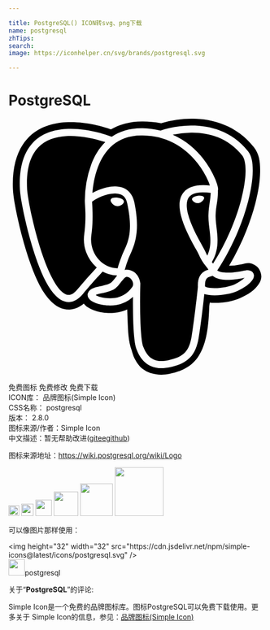 ```yaml
---

title: PostgreSQL() ICON转svg、png下载
name: postgresql
zhTips: 
search: 
image: https://iconhelper.cn/svg/brands/postgresql.svg

---
```


# PostgreSQL  <small style="font-size: 60%;font-weight: 100"></small>

<div id="svg" class="svg-wrap">
<svg role="img" viewBox="0 0 24 24" xmlns="http://www.w3.org/2000/svg"><title>PostgreSQL icon</title><path d="M17.128 0a10.134 10.134 0 0 0-2.755.403l-.063.02A10.922 10.922 0 0 0 12.6.258C11.422.238 10.41.524 9.594 1 8.79.721 7.122.24 5.364.336 4.14.403 2.804.775 1.814 1.82.827 2.865.305 4.482.415 6.682c.03.607.203 1.597.49 2.879s.69 2.783 1.193 4.152c.503 1.37 1.054 2.6 1.915 3.436.43.419 1.022.771 1.72.742.49-.02.933-.235 1.315-.552.186.245.385.352.566.451.228.125.45.21.68.266.413.103 1.12.241 1.948.1.282-.047.579-.139.875-.27.011.33.024.653.037.98.041 1.036.067 1.993.378 2.832.05.137.187.843.727 1.466.54.624 1.598 1.013 2.803.755.85-.182 1.931-.51 2.649-1.532.71-1.01 1.03-2.459 1.093-4.809.016-.127.035-.235.055-.336l.169.015h.02c.907.041 1.891-.088 2.713-.47.728-.337 1.279-.678 1.68-1.283.1-.15.21-.331.24-.643s-.149-.8-.446-1.025c-.595-.452-.969-.28-1.37-.197a6.27 6.27 0 0 1-1.202.146c1.156-1.947 1.985-4.015 2.458-5.845.28-1.08.437-2.076.45-2.947.013-.871-.058-1.642-.58-2.309C21.36.6 19.067.024 17.293.004c-.055-.001-.11-.002-.165-.001zm-.047.64c1.678-.016 3.822.455 5.361 2.422.346.442.449 1.088.437 1.884-.013.795-.16 1.747-.429 2.79-.522 2.02-1.508 4.375-2.897 6.488a.756.756 0 0 0 .158.086c.29.12.951.223 2.27-.048.332-.07.575-.117.827.075a.52.52 0 0 1 .183.425.704.704 0 0 1-.13.336c-.255.383-.758.746-1.403 1.045-.571.266-1.39.405-2.116.413-.364.004-.7-.024-.985-.113l-.018-.007c-.11 1.06-.363 3.153-.528 4.108-.132.77-.363 1.382-.804 1.84-.44.458-1.063.734-1.901.914-1.038.223-1.795-.017-2.283-.428-.487-.41-.71-.954-.844-1.287-.092-.23-.14-.528-.186-.926-.046-.398-.08-.885-.103-1.434a51.426 51.426 0 0 1-.03-2.523 3.061 3.061 0 0 1-1.552.76c-.689.117-1.304.002-1.671-.09a2.276 2.276 0 0 1-.52-.201c-.17-.091-.332-.194-.44-.397a.56.56 0 0 1-.057-.381.61.61 0 0 1 .218-.331c.198-.161.46-.251.855-.333.719-.148.97-.249 1.123-.37.13-.104.277-.314.537-.622a1.16 1.16 0 0 1-.003-.041 2.96 2.96 0 0 1-1.33-.358c-.15.158-.916.968-1.85 2.092-.393.47-.827.74-1.285.759-.458.02-.872-.211-1.224-.552-.703-.683-1.264-1.858-1.753-3.186-.488-1.328-.885-2.807-1.167-4.067-.283-1.26-.45-2.276-.474-2.766-.105-2.082.382-3.485 1.217-4.37.836-.885 1.982-1.22 3.099-1.284 2.005-.115 3.909.584 4.294.734.742-.504 1.698-.818 2.892-.798a7.39 7.39 0 0 1 1.681.218l.02-.009a6.854 6.854 0 0 1 .739-.214A9.626 9.626 0 0 1 17.08.642zm.152.67h-.146a8.74 8.74 0 0 0-1.704.192c1.246.552 2.187 1.402 2.85 2.25a8.44 8.44 0 0 1 1.132 1.92c.11.264.184.487.226.66.021.087.035.16.04.236.002.038.004.077-.012.144 0 .003-.005.01-.006.013.03.876-.187 1.47-.213 2.306-.02.606.135 1.318.173 2.095.036.73-.052 1.532-.526 2.319.04.048.076.096.114.144 1.254-1.975 2.158-4.16 2.64-6.023.258-1.003.395-1.912.407-2.632.01-.72-.124-1.242-.295-1.46-1.342-1.716-3.158-2.153-4.68-2.165zm-4.79.256c-1.182.003-2.03.36-2.673.895-.663.553-1.108 1.31-1.4 2.085-.347.92-.466 1.81-.513 2.414l.013-.008c.357-.2.826-.4 1.328-.516.502-.115 1.043-.151 1.533.039s.895.637 1.042 1.315c.704 3.257-.219 4.468-.559 5.382a9.61 9.61 0 0 0-.331 1.013c.043-.01.086-.022.129-.026.24-.02.428.06.54.108.342.142.577.44.704.78.033.089.057.185.071.284a.336.336 0 0 1 .02.127 55.14 55.14 0 0 0 .013 3.738c.023.538.057 1.012.1 1.386.043.373.104.657.143.753.128.32.315.739.653 1.024.338.284.823.474 1.709.284.768-.165 1.242-.394 1.559-.723.316-.329.505-.787.626-1.488.181-1.05.545-4.095.589-4.668-.02-.432.044-.764.182-1.017.142-.26.362-.419.552-.505.095-.043.184-.072.257-.093a5.956 5.956 0 0 0-.243-.325 4.456 4.456 0 0 1-.666-1.099 8.296 8.296 0 0 0-.257-.483c-.133-.24-.301-.54-.477-.877-.352-.675-.735-1.493-.934-2.29-.198-.796-.227-1.62.281-2.201.45-.516 1.24-.73 2.426-.61-.035-.105-.056-.192-.115-.332a7.817 7.817 0 0 0-1.041-1.764c-1.005-1.285-2.632-2.559-5.146-2.6h-.115zm-6.642.052c-.127 0-.254.004-.38.011-1.01.058-1.965.351-2.648 1.075-.684.724-1.134 1.911-1.036 3.876.019.372.181 1.414.459 2.652.277 1.238.67 2.695 1.142 3.982.473 1.287 1.046 2.407 1.59 2.937.274.265.512.372.728.363.217-.01.478-.135.797-.518a43.244 43.244 0 0 1 1.81-2.048 3.497 3.497 0 0 1-1.167-3.15c.103-.739.117-1.43.105-1.976-.012-.532-.05-.886-.05-1.107a.336.336 0 0 1 0-.019v-.005l-.001-.006v-.001a9.893 9.893 0 0 1 .592-3.376c.28-.744.697-1.5 1.322-2.112-.614-.202-1.704-.51-2.884-.568a7.603 7.603 0 0 0-.38-.01zM18.199 6.9c-.679.009-1.06.184-1.26.413-.283.325-.31.895-.134 1.597.175.703.537 1.489.877 2.142.17.327.335.621.468.86.134.24.232.41.292.555.055.134.116.252.178.362.263-.555.31-1.1.283-1.668-.035-.703-.198-1.422-.174-2.15.027-.851.195-1.405.21-2.063a5.793 5.793 0 0 0-.74-.048zm-8.234.115a2.82 2.82 0 0 0-.616.074 4.665 4.665 0 0 0-1.153.449 2.417 2.417 0 0 0-.349.228l-.022.02c.006.146.035.5.047 1.021.012.57-.002 1.297-.112 2.084-.239 1.71 1.002 3.126 2.46 3.128.085-.351.225-.707.365-1.082.406-1.094 1.205-1.892.532-5.006-.11-.51-.328-.716-.628-.832a1.474 1.474 0 0 0-.524-.084zm7.917.204h.05c.066.002.127.009.18.022.054.012.1.03.138.055a.164.164 0 0 1 .075.11l-.001.008h.001-.001a.24.24 0 0 1-.035.135.668.668 0 0 1-.11.15.677.677 0 0 1-.386.212.59.59 0 0 1-.41-.103.608.608 0 0 1-.13-.118.26.26 0 0 1-.063-.127.17.17 0 0 1 .042-.128.384.384 0 0 1 .117-.09c.096-.054.226-.094.373-.116.055-.008.109-.012.16-.013zm-7.82.168c.053 0 .109.005.166.013.153.021.289.062.393.122a.446.446 0 0 1 .133.106.223.223 0 0 1 .054.17.302.302 0 0 1-.075.154.649.649 0 0 1-.143.13.64.64 0 0 1-.448.113.728.728 0 0 1-.42-.228.71.71 0 0 1-.118-.164.28.28 0 0 1-.041-.177c.015-.108.104-.164.191-.195a.866.866 0 0 1 .307-.04zm9.06 7.343l-.003.001c-.147.053-.268.075-.37.12a.452.452 0 0 0-.239.214c-.063.115-.117.319-.101.666a.51.51 0 0 0 .148.07c.171.052.458.086.778.081.638-.007 1.423-.156 1.84-.35a3.95 3.95 0 0 0 .943-.615h-.001c-1.393.288-2.18.211-2.663.012a1.315 1.315 0 0 1-.332-.2zm-8.031.094h-.021c-.053.005-.13.023-.279.188-.348.39-.47.635-.757.864-.287.228-.66.35-1.405.503-.236.048-.371.101-.461.144.029.024.026.03.07.053.109.06.249.113.362.142.32.08.846.173 1.395.08.549-.094 1.12-.357 1.607-1.04.084-.118.093-.292.024-.479-.07-.187-.223-.348-.331-.393a.653.653 0 0 0-.204-.06z"/></svg>
</div>
<detail full-name='postgresql'></detail>

<div class="detail-page">
<p>
<span><span class="badge-success badge">免费图标</span> <span class="badge-success badge">免费修改</span>  <span class="badge-success badge">免费下载</span> </span>
<br/>
<span>
ICON库：
<span class="badge-secondary badge">品牌图标(Simple Icon)</span> 
</span>
<br/>
<span>
CSS名称：
<span class="badge-secondary badge">postgresql</span> 
</span>

<br/>
<span>
版本：
<span class="badge-secondary badge">2.8.0</span> 
</span>
<br/>
<span>图标来源/作者：<span class="badge-light badge">Simple Icon</span></span> 
<br/>
<span class="zh-detail">中文描述：暂无<span class="help-link"><span>帮助改进</span>(<a href="https://gitee.com/liuwave/icon-helper/edit/master/json/brands/postgresql.json" target="_blank" rel="noopener noreferrer">gitee</a><a href="https://github.com/liuwave/icon-helper/edit/master/json/brands/postgresql.json" target="_blank" rel="noopener noreferrer">github</a></span>)</span><br/>
</p>
</div><div class="description description alert alert-light"><p>图标来源地址：<a href="https://wiki.postgresql.org/wiki/Logo" target="_blank" rel="noopener noreferrer">https://wiki.postgresql.org/wiki/Logo</a></p></div>
<div class="alert alert-dark">
<img height="21" width="21" src="https://cdn.jsdelivr.net/npm/simple-icons@latest/icons/postgresql.svg" />
<img height="24" width="24" src="https://cdn.jsdelivr.net/npm/simple-icons@latest/icons/postgresql.svg" />
<img height="32" width="32" src="https://cdn.jsdelivr.net/npm/simple-icons@latest/icons/postgresql.svg" />
<img height="48" width="48" src="https://cdn.jsdelivr.net/npm/simple-icons@latest/icons/postgresql.svg" />
<img height="64" width="64" src="https://cdn.jsdelivr.net/npm/simple-icons@latest/icons/postgresql.svg" />
<img height="96" width="96" src="https://cdn.jsdelivr.net/npm/simple-icons@latest/icons/postgresql.svg" />

</div>
<div>
  <p>可以像图片那样使用：    
  </p>
  <div class="alert alert-primary" style="font-size: 14px">
    &lt;img height="32" width="32" src="https://cdn.jsdelivr.net/npm/simple-icons@latest/icons/postgresql.svg" /&gt;
    <copy-btn content='<img height="32" width="32" src="https://cdn.jsdelivr.net/npm/simple-icons@latest/icons/postgresql.svg" />'></copy-btn>
  </div>
  <div class="alert alert-secondary">
    <img height="32" width="32" src="https://cdn.jsdelivr.net/npm/simple-icons@latest/icons/postgresql.svg" />postgresql
    <copy-btn content="postgresql" btn-title="复制图标名称"></copy-btn>
  </div>
</div>
<div class="icon-detail__container">
<p>关于“<b>PostgreSQL</b>”的评论:</p>
</div>
<Vssue title="关于“PostgreSQL”的评论" />
<div><p>Simple Icon是一个免费的品牌图标库。图标PostgreSQL可以免费下载使用。更多关于  Simple Icon的信息，参见：<a target="_blank" href="https://iconhelper.cn/brands.html">品牌图标(Simple Icon)</a>
</p></div>
